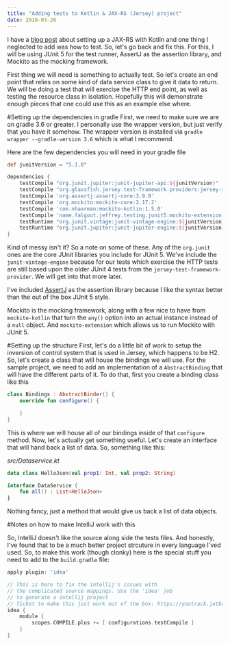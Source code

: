 ```yaml
---
title: "Adding tests to Kotlin & JAX-RS (Jersey) project"
date: 2018-03-26
---
```


I have a [blog post]() about setting up a JAX-RS with Kotlin and one thing I neglected to add was how to test. So, let's go back and fix this. For this, I will be using JUnit 5 for the test runner, AssertJ as the assertion library, and Mockito as the mocking framework.

First thing we will need is something to actually test. So let's create an end point that relies on some kind of data service class to give it data to return. We will be doing a test that will exercise the HTTP end point, as well as testing the resource class in isolation. Hopefully this will demonstrate enough pieces that one could use this as an example else where.

#Setting up the dependencies in gradle
First, we need to make sure we are on gradle 3.6 or greater. I personally use the wrapper version, but just verify that you have it somehow. The wrapper version is installed via `gradle wrapper --gradle-version 3.6` which is what I recommend. 

Here are the few dependencies you will need in your gradle file

```gradle
def junitVersion = "5.1.0"

dependencies {
    testCompile "org.junit.jupiter:junit-jupiter-api:${junitVersion}"
    testCompile "org.glassfish.jersey.test-framework.providers:jersey-test-framework-provider-grizzly2:${jerseyVersion}"
    testCompile 'org.assertj:assertj-core:3.9.0'
    testCompile 'org.mockito:mockito-core:2.17.2'
    testCompile 'com.nhaarman:mockito-kotlin:1.5.0'
    testCompile 'name.falgout.jeffrey.testing.junit5:mockito-extension:1.0.0'
    testRuntime "org.junit.vintage:junit-vintage-engine:${junitVersion}"
    testRuntime "org.junit.jupiter:junit-jupiter-engine:${junitVersion}"
}
```

Kind of messy isn't it? So a note on some of these. Any of the `org.junit` ones are the core JUnit libraries you include for JUnit 5. We've include the `junit-vintage-engine` because for our tests which exercise the HTTP tests are still based upon the older JUnit 4 tests from the `jersey-test-framework-provider`. We will get into that more later. 

I've included [AssertJ]() as the assertion library because I like the syntax better than the out of the box JUnit 5 style. 

Mockito is the mocking framework, along with a few nice to have from `mockito-kotlin` that turn the `any()` option into an actual instance instead of a `null` object. And `mockito-extension` which allows us to run Mockito with JUnit 5. 

#Setting up the structure
First, let's do a little bit of work to setup the inversion of control system that is used in Jersey, which happens to be H2. So, let's create a class that will house the bindings we will use. For the sample project, we need to add an implementation of a `AbstractBinding` that will have the different parts of it. To do that, first you create a binding class like this

```kotlin
class Bindings : AbstractBinder() {
    override fun configure() {

    }
}
```

This is where we will house all of our bindings inside of that `configure` method. Now, let's actually get something useful. Let's create an interface that will hand back a list of data. So, something like this:

*src/Dataservice.kt*
```kotlin
data class HelloJson(val prop1: Int, val prop2: String)

interface DataService {
    fun all() : List<HelloJson>
}
```

Nothing fancy, just a method that would give us back a list of data objects. 

#Notes on how to make IntelliJ work with this

So, IntelliJ doesn't like the source along side the tests files. And honestly, I've found that to be a much better project strcuture in every language I'ved used. So, to make this work (though clonky) here is the special stuff you need to add to the `build.gradle` file:

```gradle
apply plugin: 'idea'

// This is here to fix the intellij's issues with
// the complicated source mappings. Use the 'idea' job
// to generate a intellij project
// Ticket to make this just work out of the box: https://youtrack.jetbrains.com/issue/IDEA-188436
idea {
    module {
        scopes.COMPILE.plus += [ configurations.testCompile ]
    }
}
```
